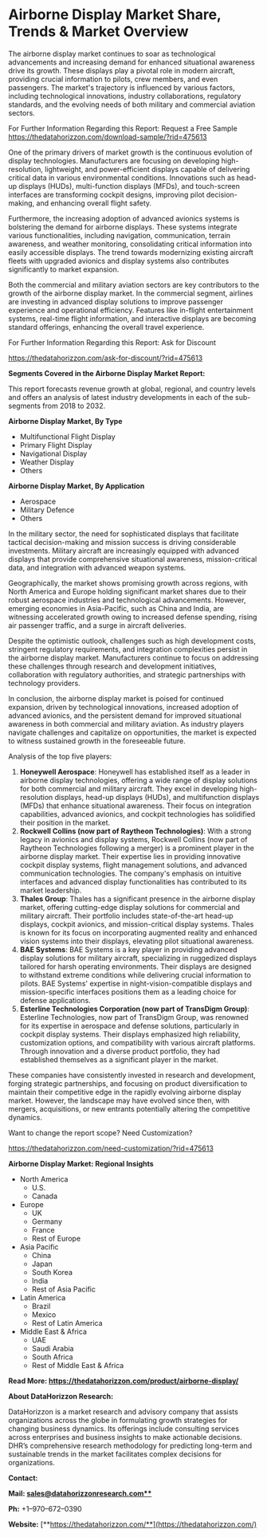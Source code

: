 ﻿#
# **Airborne Display Market Share, Trends & Market Overview**

The airborne display market continues to soar as technological advancements and increasing demand for enhanced situational awareness drive its growth. These displays play a pivotal role in modern aircraft, providing crucial information to pilots, crew members, and even passengers. The market's trajectory is influenced by various factors, including technological innovations, industry collaborations, regulatory standards, and the evolving needs of both military and commercial aviation sectors.

For Further Information Regarding this Report: Request a Free Sample
<https://thedatahorizzon.com/download-sample/?rid=475613>

One of the primary drivers of market growth is the continuous evolution of display technologies. Manufacturers are focusing on developing high-resolution, lightweight, and power-efficient displays capable of delivering critical data in various environmental conditions. Innovations such as head-up displays (HUDs), multi-function displays (MFDs), and touch-screen interfaces are transforming cockpit designs, improving pilot decision-making, and enhancing overall flight safety.

Furthermore, the increasing adoption of advanced avionics systems is bolstering the demand for airborne displays. These systems integrate various functionalities, including navigation, communication, terrain awareness, and weather monitoring, consolidating critical information into easily accessible displays. The trend towards modernizing existing aircraft fleets with upgraded avionics and display systems also contributes significantly to market expansion.

Both the commercial and military aviation sectors are key contributors to the growth of the airborne display market. In the commercial segment, airlines are investing in advanced display solutions to improve passenger experience and operational efficiency. Features like in-flight entertainment systems, real-time flight information, and interactive displays are becoming standard offerings, enhancing the overall travel experience.

For Further Information Regarding this Report: Ask for Discount

<https://thedatahorizzon.com/ask-for-discount/?rid=475613>



**Segments Covered in the Airborne Display Market Report:**

This report forecasts revenue growth at global, regional, and country levels and offers an analysis of latest industry developments in each of the sub-segments from 2018 to 2032.

**Airborne Display Market, By Type**

- Multifunctional Flight Display
- Primary Flight Display
- Navigational Display
- Weather Display
- Others

**Airborne Display Market, By Application**

- Aerospace
- Military Defence
- Others

In the military sector, the need for sophisticated displays that facilitate tactical decision-making and mission success is driving considerable investments. Military aircraft are increasingly equipped with advanced displays that provide comprehensive situational awareness, mission-critical data, and integration with advanced weapon systems.

Geographically, the market shows promising growth across regions, with North America and Europe holding significant market shares due to their robust aerospace industries and technological advancements. However, emerging economies in Asia-Pacific, such as China and India, are witnessing accelerated growth owing to increased defense spending, rising air passenger traffic, and a surge in aircraft deliveries.

Despite the optimistic outlook, challenges such as high development costs, stringent regulatory requirements, and integration complexities persist in the airborne display market. Manufacturers continue to focus on addressing these challenges through research and development initiatives, collaboration with regulatory authorities, and strategic partnerships with technology providers.

In conclusion, the airborne display market is poised for continued expansion, driven by technological innovations, increased adoption of advanced avionics, and the persistent demand for improved situational awareness in both commercial and military aviation. As industry players navigate challenges and capitalize on opportunities, the market is expected to witness sustained growth in the foreseeable future.

Analysis of the top five players:

1. **Honeywell Aerospace**: Honeywell has established itself as a leader in airborne display technologies, offering a wide range of display solutions for both commercial and military aircraft. They excel in developing high-resolution displays, head-up displays (HUDs), and multifunction displays (MFDs) that enhance situational awareness. Their focus on integration capabilities, advanced avionics, and cockpit technologies has solidified their position in the market.
1. **Rockwell Collins (now part of Raytheon Technologies)**: With a strong legacy in avionics and display systems, Rockwell Collins (now part of Raytheon Technologies following a merger) is a prominent player in the airborne display market. Their expertise lies in providing innovative cockpit display systems, flight management solutions, and advanced communication technologies. The company's emphasis on intuitive interfaces and advanced display functionalities has contributed to its market leadership.
1. **Thales Group**: Thales has a significant presence in the airborne display market, offering cutting-edge display solutions for commercial and military aircraft. Their portfolio includes state-of-the-art head-up displays, cockpit avionics, and mission-critical display systems. Thales is known for its focus on incorporating augmented reality and enhanced vision systems into their displays, elevating pilot situational awareness.
1. **BAE Systems**: BAE Systems is a key player in providing advanced display solutions for military aircraft, specializing in ruggedized displays tailored for harsh operating environments. Their displays are designed to withstand extreme conditions while delivering crucial information to pilots. BAE Systems' expertise in night-vision-compatible displays and mission-specific interfaces positions them as a leading choice for defense applications.
1. **Esterline Technologies Corporation (now part of TransDigm Group)**: Esterline Technologies, now part of TransDigm Group, was renowned for its expertise in aerospace and defense solutions, particularly in cockpit display systems. Their displays emphasized high reliability, customization options, and compatibility with various aircraft platforms. Through innovation and a diverse product portfolio, they had established themselves as a significant player in the market.

These companies have consistently invested in research and development, forging strategic partnerships, and focusing on product diversification to maintain their competitive edge in the rapidly evolving airborne display market. However, the landscape may have evolved since then, with mergers, acquisitions, or new entrants potentially altering the competitive dynamics.

Want to change the report scope? Need Customization?

<https://thedatahorizzon.com/need-customization/?rid=475613>



**Airborne Display Market: Regional Insights**

- North America
  - U.S.
  - Canada
- Europe
  - UK
  - Germany
  - France
  - Rest of Europe
- Asia Pacific
  - China
  - Japan
  - South Korea
  - India
  - Rest of Asia Pacific
- Latin America
  - Brazil
  - Mexico
  - Rest of Latin America
- Middle East & Africa
  - UAE
  - Saudi Arabia
  - South Africa
  - Rest of Middle East & Africa

**Read More: https://thedatahorizzon.com/product/airborne-display/**

**About DataHorizzon Research:**

DataHorizzon is a market research and advisory company that assists organizations across the globe in formulating growth strategies for changing business dynamics. Its offerings include consulting services across enterprises and business insights to make actionable decisions. DHR’s comprehensive research methodology for predicting long-term and sustainable trends in the market facilitates complex decisions for organizations.

**Contact:**

**Mail: [sales@datahorizzonresearch.com**](mailto:sales@datahorizzonresearch.com)**

**Ph:** +1–970–672–0390

**Website:** [**https://thedatahorizzon.com/**](https://thedatahorizzon.com/)


